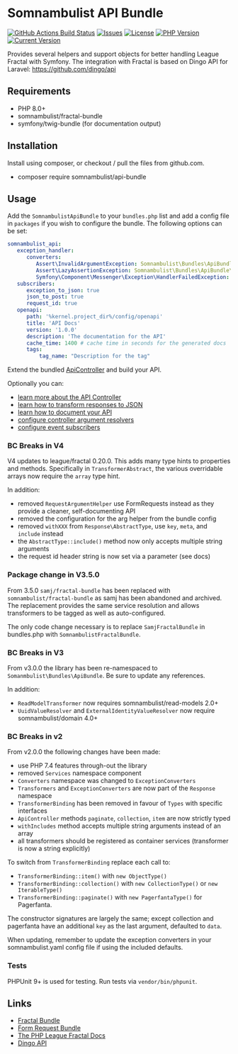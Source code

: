 # Somnambulist API Bundle

[![GitHub Actions Build Status](https://img.shields.io/github/workflow/status/somnambulist-tech/api-bundle/tests?logo=github)](https://github.com/somnambulist-tech/api-bundle/actions?query=workflow%3Atests)
[![Issues](https://img.shields.io/github/issues/somnambulist-tech/api-bundle?logo=github)](https://github.com/somnambulist-tech/api-bundle/issues)
[![License](https://img.shields.io/github/license/somnambulist-tech/api-bundle?logo=github)](https://github.com/somnambulist-tech/api-bundle/blob/master/LICENSE)
[![PHP Version](https://img.shields.io/packagist/php-v/somnambulist/api-bundle?logo=php&logoColor=white)](https://packagist.org/packages/somnambulist/api-bundle)
[![Current Version](https://img.shields.io/packagist/v/somnambulist/api-bundle?logo=packagist&logoColor=white)](https://packagist.org/packages/somnambulist/api-bundle)

Provides several helpers and support objects for better handling League Fractal with Symfony.
The integration with Fractal is based on Dingo API for Laravel: https://github.com/dingo/api

## Requirements

 * PHP 8.0+
 * somnambulist/fractal-bundle
 * symfony/twig-bundle (for documentation output)

## Installation

Install using composer, or checkout / pull the files from github.com.

 * composer require somnambulist/api-bundle

## Usage

Add the `SomnambulistApiBundle` to your `bundles.php` list and add a config file in `packages`
if you wish to configure the bundle. The following options can be set:

```yaml
somnambulist_api:
   exception_handler:
      converters:
         Assert\InvalidArgumentException: Somnambulist\Bundles\ApiBundle\Response\ExceptionConverters\AssertionExceptionConverter
         Assert\LazyAssertionException: Somnambulist\Bundles\ApiBundle\Response\ExceptionConverters\LazyAssertionExceptionConverter
         Symfony\Component\Messenger\Exception\HandlerFailedException: Somnambulist\Bundles\ApiBundle\Response\ExceptionConverters\HandlerFailedExceptionConverter
   subscribers:
      exception_to_json: true
      json_to_post: true
      request_id: true
   openapi:
      path: '%kernel.project_dir%/config/openapi'
      title: 'API Docs'
      version: '1.0.0'
      description: 'The documentation for the API'
      cache_time: 1400 # cache time in seconds for the generated docs
      tags:
          tag_name: "Description for the tag"
```

Extend the bundled [ApiController](docs/api_controller.md) and build your API.

Optionally you can:

 * [learn more about the API Controller](docs/api_controller.md)
 * [learn how to transform responses to JSON](docs/transforming_responses.md)
 * [learn how to document your API](docs/api_documentor.md)
 * [configure controller argument resolvers](docs/argument_resolvers.md)
 * [configure event subscribers](docs/event_subscribers.md)

### BC Breaks in V4

V4 updates to league/fractal 0.20.0. This adds many type hints to properties and methods. Specifically
in `TransformerAbstract`, the various overridable arrays now require the `array` type hint.

In addition:

 * removed `RequestArgumentHelper` use FormRequests instead as they provide a cleaner, self-documenting API
 * removed the configuration for the arg helper from the bundle config
 * removed `withXXX` from `Response\AbstractType`, use `key`, `meta`, and `include` instead
 * the `AbstractType::include()` method now only accepts multiple string arguments
 * the request id header string is now set via a parameter (see docs)

### Package change in V3.5.0

From 3.5.0 `samj/fractal-bundle` has been replaced with `somnambulist/fractal-bundle` as samj has been
abandoned and archived. The replacement provides the same service resolution and allows transformers to
be tagged as well as auto-configured.

The only code change necessary is to replace `SamjFractalBundle` in bundles.php with `SomnambulistFractalBundle`.

### BC Breaks in V3

From v3.0.0 the library has been re-namespaced to `Somanmbulist\Bundles\ApiBundle`. Be sure to update
any references.

In addition:

 * `ReadModelTransformer` now requires somnambulist/read-models 2.0+
 * `UuidValueResolver` and `ExternalIdentityValueResolver` now require somnambulist/domain 4.0+

### BC Breaks in v2

From v2.0.0 the following changes have been made:

 * use PHP 7.4 features through-out the library
 * removed `Services` namespace component
 * `Converters` namespace was changed to `ExceptionConverters`
 * `Transformers` and `ExceptionConverters` are now part of the `Response` namespace
 * `TransformerBinding` has been removed in favour of `Types` with specific interfaces
 * `ApiController` methods `paginate`, `collection`, `item` are now strictly typed
 * `withIncludes` method accepts multiple string arguments instead of an array
 * all transformers should be registered as container services (transformer is now a string explicitly)

To switch from `TransformerBinding` replace each call to:

 * `TransformerBinding::item()` with `new ObjectType()`
 * `TransformerBinding::collection()` with `new CollectionType()` or `new IterableType()`
 * `TransformerBinding::paginate()` with `new PagerfantaType()` for Pagerfanta.
 
The constructor signatures are largely the same; except collection and pagerfanta have an
additional `key` as the last argument, defaulted to `data`.

When updating, remember to update the exception converters in your somnambulist.yaml config file
if using the included defaults.

### Tests

PHPUnit 9+ is used for testing. Run tests via `vendor/bin/phpunit`.

## Links

 * [Fractal Bundle](https://github.com/somnambulist-tech/fractal-bundle)
 * [Form Request Bundle](https://github.com/somnambulist-tech/form-request-bundle)
 * [The PHP League Fractal Docs](https://fractal.thephpleague.com/)
 * [Dingo API](https://github.com/dingo/api)
